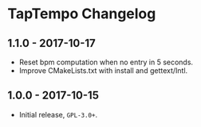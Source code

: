 TapTempo Changelog
==================

## 1.1.0 - 2017-10-17

- Reset bpm computation when no entry in 5 seconds.
- Improve CMakeLists.txt with install and gettext/Intl.

## 1.0.0 - 2017-10-15

- Initial release, `GPL-3.0+`.

